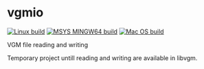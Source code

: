 # vgmio
[![Linux build](https://github.com/vampirefrog/vgmio/actions/workflows/linux.yml/badge.svg)](https://github.com/vampirefrog/vgmio/actions/workflows/linux.yml) [![MSYS MINGW64 build](https://github.com/vampirefrog/vgmio/actions/workflows/msys-mingw64.yml/badge.svg)](https://github.com/vampirefrog/vgmio/actions/workflows/msys-mingw64.yml) [![Mac OS build](https://github.com/vampirefrog/vgmio/actions/workflows/macos.yml/badge.svg)](https://github.com/vampirefrog/vgmio/actions/workflows/macos.yml)

VGM file reading and writing

Temporary project untill reading and writing are available in libvgm.
